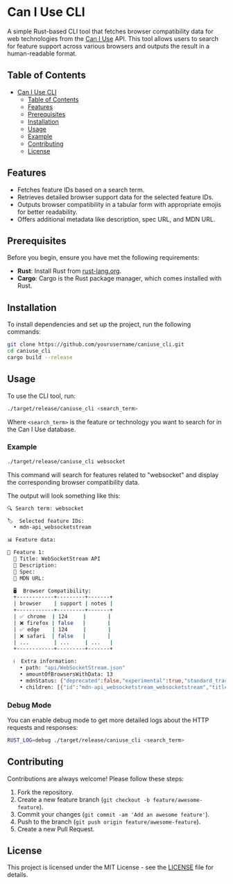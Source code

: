 # Can I Use CLI

A simple Rust-based CLI tool that fetches browser compatibility data for web technologies from the [Can I Use](https://caniuse.com) API. This tool allows users to search for feature support across various browsers and outputs the result in a human-readable format.

## Table of Contents
- [Can I Use CLI](#can-i-use-cli)
  - [Table of Contents](#table-of-contents)
  - [Features](#features)
  - [Prerequisites](#prerequisites)
  - [Installation](#installation)
  - [Usage](#usage)
  - [Example](#example)
  - [Contributing](#contributing)
  - [License](#license)

## Features

- Fetches feature IDs based on a search term.
- Retrieves detailed browser support data for the selected feature IDs.
- Outputs browser compatibility in a tabular form with appropriate emojis for better readability.
- Offers additional metadata like description, spec URL, and MDN URL.

## Prerequisites

Before you begin, ensure you have met the following requirements:

- **Rust**: Install Rust from [rust-lang.org](https://www.rust-lang.org/).
- **Cargo**: Cargo is the Rust package manager, which comes installed with Rust.

## Installation

To install dependencies and set up the project, run the following commands:

```sh
git clone https://github.com/yourusername/caniuse_cli.git
cd caniuse_cli
cargo build --release
```

## Usage

To use the CLI tool, run:

```sh
./target/release/caniuse_cli <search_term>
```

Where `<search_term>` is the feature or technology you want to search for in the Can I Use database.

### Example

```sh
./target/release/caniuse_cli websocket
```

This command will search for features related to "websocket" and display the corresponding browser compatibility data.

The output will look something like this:

```sh
🔍 Search term: websocket

🏷️  Selected feature IDs:
  • mdn-api_websocketstream

📊 Feature data:

🔹 Feature 1:
  📌 Title: WebSocketStream API
  📝 Description: 
  📘 Spec: 
  🔗 MDN URL: 

  🖥️  Browser Compatibility:
  +------------+---------+-------+
  | browser    | support | notes |
  +------------+---------+-------+
  | ✅ chrome  | 124     |       |
  | ❌ firefox | false   |       |
  | ✅ edge    | 124     |       |
  | ❌ safari  | false   |       |
  | ...        | ...     | ...   |
  +------------+---------+-------+

  ℹ️  Extra information:
    • path: "api/WebSocketStream.json"
    • amountOfBrowsersWithData: 13
    • mdnStatus: {"deprecated":false,"experimental":true,"standard_track":true}
    • children: [{"id":"mdn-api_websocketstream_websocketstream","title":"WebSocketStream API: `WebSocketStream()` constructor"}, ... ]

```

### Debug Mode

You can enable debug mode to get more detailed logs about the HTTP requests and responses:

```sh
RUST_LOG=debug ./target/release/caniuse_cli <search_term>
```

## Contributing

Contributions are always welcome! Please follow these steps:

1. Fork the repository.
2. Create a new feature branch (`git checkout -b feature/awesome-feature`).
3. Commit your changes (`git commit -am 'Add an awesome feature'`).
4. Push to the branch (`git push origin feature/awesome-feature`).
5. Create a new Pull Request.

## License

This project is licensed under the MIT License - see the [LICENSE](LICENSE) file for details.